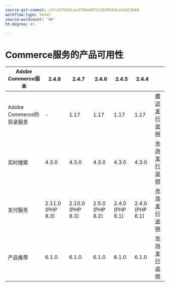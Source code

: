 ```yaml
---
source-git-commit: c3fc4276d7cae3794ad5f7a1b59261cee5d13b68
workflow-type: tm+mt
source-wordcount: '94'
ht-degree: 4%

---
```

# Commerce服务的产品可用性


<table style="table-layout:auto">
  <thead>
    <tr>
      <th>Adobe Commerce版本</th>
      <th>2.4.8</th>
      <th>2.4.7</th>
      <th>2.4.6</th>
      <th>2.4.5</th>
      <th>2.4.4</th>
      <th></th>
    </tr>
  </thead>
  <tbody>
      <tr>
          <td>Adobe Commerce的目录服务</td>
          <td>-</td>
          <td>1.17</td>
          <td>1.17</td>
          <td>1.17</td>
          <td>1.17</td>
          <td>
              <a href="https://experienceleague.adobe.com/docs/commerce-merchant-services/catalog-service/guide-overview.html">概述</a><br/>
              <a href="https://experienceleague.adobe.com/docs/commerce-merchant-services/catalog-service/release-notes.html">发行说明</a><br/>
          </td>
      </tr>
      <tr>
          <td>实时搜索</td>
          <td>4.3.0</td>
          <td>4.3.0</td>
          <td>4.3.0</td>
          <td>4.3.0</td>
          <td>4.3.0</td>
          <td>
              <a href="https://commercemarketplace.adobe.com/magento-live-search.html">市场</a><br/>
              <a href="https://experienceleague.adobe.com/docs/commerce-merchant-services/live-search/release-notes.html">发行说明</a><br/>
          </td>
      </tr>
      <tr>
          <td>支付服务</td>
          <td>2.11.0 (PHP 8.3)</td>
          <td>2.10.0 (PHP 8.3)</td>
          <td>2.5.0 (PHP 8.2)</td>
          <td>2.4.0 (PHP 8.1)</td>
          <td>2.4.0 (PHP 8.1)</td>
          <td>
              <a href="https://commercemarketplace.adobe.com/magento-payment-services.html">市场</a><br/>
              <a href="https://experienceleague.adobe.com/docs/commerce-merchant-services/payment-services/release-notes.html">发行说明</a><br/>
          </td>
      </tr>
      <tr>
          <td>产品推荐</td>
          <td>6.1.0</td>
          <td>6.1.0</td>
          <td>6.1.0</td>
          <td>6.1.0</td>
          <td>6.1.0</td>
          <td>
              <a href="https://commercemarketplace.adobe.com/magento-product-recommendations.html">市场</a><br/>
              <a href="https://experienceleague.adobe.com/docs/commerce-merchant-services/product-recommendations/release-notes.html">发行说明</a><br/>
          </td>
      </tr>
  </tbody>
</table>
